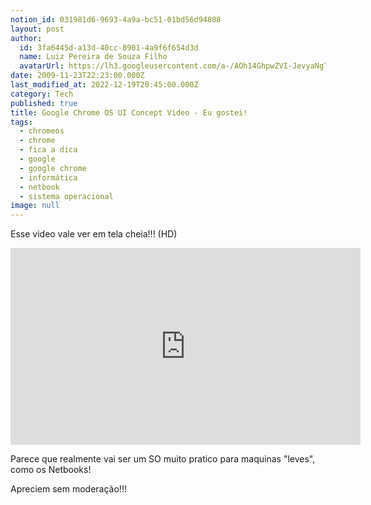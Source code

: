 ```yaml
---
notion_id: 031981d6-9693-4a9a-bc51-01bd56d94808
layout: post
author:
  id: 3fa6445d-a13d-40cc-8901-4a9f6f654d3d
  name: Luiz Pereira de Souza Filho
  avatarUrl: https://lh3.googleusercontent.com/a-/AOh14GhpwZVI-JevyaNgTdlrOT6YN20cI6V9Kxtq38Ij8AQ=s100
date: 2009-11-23T22:23:00.000Z
last_modified_at: 2022-12-19T20:45:00.000Z
category: Tech
published: true
title: Google Chrome OS UI Concept Video - Eu gostei!
tags:
  - chromeos
  - chrome
  - fica a dica
  - google
  - google chrome
  - informática
  - netbook
  - sistema operacional
image: null
---
```


Esse video vale ver em tela cheia!!! (HD)

<iframe width="560" height="315" src="https://www.youtube-nocookie.com/embed/hJ57xzo287U" frameborder="0" allow="accelerometer; autoplay; encrypted-media; gyroscope; picture-in-picture" allowfullscreen></iframe>

Parece que realmente vai ser um SO muito pratico para maquinas "leves", como os Netbooks!

Apreciem sem moderação!!!

